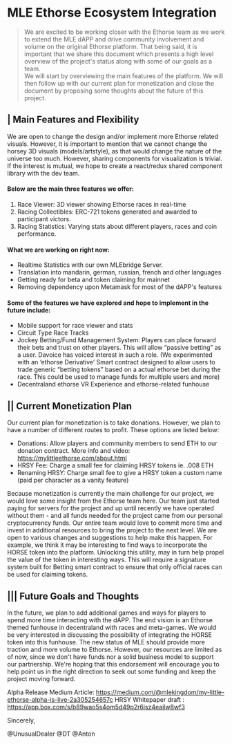# MLE Ethorse Ecosystem Integration

> We are excited to be working closer with the Ethorse team as we work to extend the MLE dAPP and drive community involvement and volume on the original Ethorse platform.  That being said, it is important that we share this document which presents a high level overview of the project's status along with some of our goals as a team.  
> We will start by overviewing the main features of the platform.  We will then follow up with our current plan for monetization and close the document by proposing some thoughts about the future of this project.

## | Main Features and Flexibility

We are open to change the design and/or implement more Ethorse related visuals.  However, it is important to mention that we cannot change the horsey 3D visuals (models/artstyle), as that would change the nature of the universe too much.
However, sharing components for visualization is trivial. If the interest is mutual, we hope to create a react/redux shared component library with the dev team.

#### Below are the main three features we offer:

1. Race Viewer: 3D viewer showing Ethorse races in real-time
2. Racing Collectibles: ERC-721 tokens generated and awarded to participant victors.
3. Racing Statistics: Varying stats about different players, races and coin performance.


#### What we are working on right now:

- Realtime Statistics with our own MLEbridge Server.
- Translation into mandarin, german, russian, french and other languages
- Getting ready for beta and token claiming for mainnet
- Removing dependency upon Metamask for most of the dAPP's features

#### Some of the features we have explored and hope to implement in the future include:

- Mobile support for race viewer and stats
- Circuit Type Race Tracks
- Jockey Betting/Fund Management System: Players can place forward their bets and trust on other players.  This will allow “passive betting” as a user.  Davoice has voiced interest in such a role.
(We experimented with an ‘ethorse Derivative’ Smart contract designed to allow users to trade generic  “betting tokens” based on a actual ethorse bet during the race. This could be used to manage funds for multiple users and more)
- Decentraland ethorse VR Experience and ethorse-related funhouse

## || Current Monetization Plan

Our current plan for monetization is to take donations.  However, we plan to have a number of different routes to profit.  These options are listed below:

- Donations:  Allow players and community members to send ETH to our donation contract. More info and video: https://mylittleethorse.com/about.html
- HRSY Fee: Charge a small fee for claiming HRSY tokens ie. .008 ETH
- Renaming HRSY: Charge small fee to give a HRSY token a custom name (paid per character as a vanity feature)

Because monetization is currently the main challenge for our project, we would love some insight from the Ethorse team here.  Our team just started paying for servers for the project and up until recently we have operated without them - and all funds needed for the project came from our personal cryptocurrency funds.  Our entire team would love to commit more time and invest in additional resources to bring the project to the next level.  We are open to various changes and suggestions to help make this happen.  For example, we think it may be interesting to find ways to incorporate the HORSE token into the platform.  Unlocking this utility, may in turn help propel the value of the token in interesting ways. This will require a signature system built for Betting smart contract to ensure that only official races can be used for claiming tokens.


## ||| Future Goals and Thoughts
In the future, we plan to add additional games and ways for players to spend more time interacting with the dAPP.  The end vision is an Ethorse themed funhouse in decentraland with races and meta-games.  We would be very interested in discussing the possibility of integrating the HORSE token into this funhouse. The new status of MLE should provide more traction and more volume to Ethorse. However, our resources are limited as of now, since we don't have funds nor a solid business model to support our partnership. We're hoping that this endorsement will encourage you to help point us in the right direction to seek out some funding and keep the project moving forward.

Alpha Release Medium Article:
https://medium.com/@mlekingdom/my-little-ethorse-alpha-is-live-2a305254657c
HRSY Whitepaper draft :
https://app.box.com/s/b89wao5s4om5d49p2r6isz4eailw8wf3

Sincerely,
 
@UnusualDealer
@DT
@Anton
